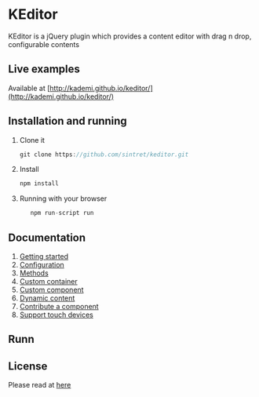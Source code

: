 # KEditor
KEditor is a jQuery plugin which provides a content editor with drag n drop, configurable contents
  
## Live examples
Available at [http://kademi.github.io/keditor/](http://kademi.github.io/keditor/)

## Installation and running
 1. Clone it
    ```javascript
    git clone https://github.com/sintret/keditor.git
    ```


 2. Install
    ```javascript
    npm install
    ```

  3. Running with your browser
     ```javascript
        npm run-script run
        ```

## Documentation
1. [Getting started](./docs/getting_started.md)
1. [Configuration](./docs/configuration.md)
1. [Methods](./docs/methods.md)
1. [Custom container](./docs/custom_container.md)
1. [Custom component](./docs/custom_component.md)
1. [Dynamic content](./docs/dynamic_content.md)
1. [Contribute a component](./docs/contribute_a_component.md)
1. [Support touch devices](./docs/support_touch_devices.md)

## Runn

## License
Please read at [here](./LICENSE.md)
